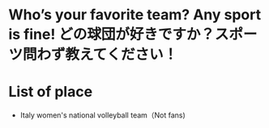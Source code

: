 # Who’s your favorite team? Any sport is fine! どの球団が好きですか？スポーツ問わず教えてください！

# List of place
- Italy women's national volleyball team（Not fans)
